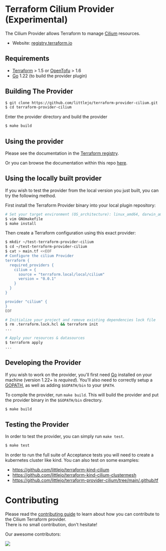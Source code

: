 Terraform Cilium Provider (Experimental)
==================

The Cilium Provider allows Terraform to manage [Cilium](https://cilium.io/) resources.

- Website: [registry.terraform.io](https://registry.terraform.io/providers/littlejo/cilium/latest/docs)

Requirements
------------

- [Terraform](https://www.terraform.io/downloads.html) > 1.5 or [OpenTofu](https://opentofu.org/docs/intro/install/) > 1.6
- [Go](https://golang.org/doc/install) 1.22 (to build the provider plugin)

Building The Provider
---------------------

```sh
$ git clone https://github.com/littlejo/terraform-provider-cilium.git
$ cd terraform-provider-cilium
```

Enter the provider directory and build the provider

```sh
$ make build
```

Using the provider
----------------------

Please see the documentation in the [Terraform registry](https://registry.terraform.io/providers/littlejo/cilium/latest/docs).

Or you can browse the documentation within this repo [here](https://github.com/littlejo/terraform-provider-cilium/tree/main/docs).

Using the locally built provider
----------------------

If you wish to test the provider from the local version you just built, you can try the following method.

First install the Terraform Provider binary into your local plugin repository:

```sh
# Set your target environment (OS_architecture): linux_amd64, darwin_amd64...
$ vim GNUmakefile
$ make install
```

Then create a Terraform configuration using this exact provider:

```sh
$ mkdir ~/test-terraform-provider-cilium
$ cd ~/test-terraform-provider-cilium
$ cat > main.tf <<EOF
# Configure the cilium Provider
terraform {
  required_providers {
    cilium = {
      source = "terraform.local/local/cilium"
      version = "0.0.1"
    }
  }
}

provider "cilium" {
}
EOF

# Initialize your project and remove existing dependencies lock file
$ rm .terraform.lock.hcl && terraform init
...

# Apply your resources & datasources
$ terraform apply
...
```


Developing the Provider
---------------------------

If you wish to work on the provider, you'll first need [Go](http://www.golang.org) installed on your machine (version 1.22+ is *required*). You'll also need to correctly setup a [GOPATH](http://golang.org/doc/code.html#GOPATH), as well as adding `$GOPATH/bin` to your `$PATH`.

To compile the provider, run `make build`. This will build the provider and put the provider binary in the `$GOPATH/bin` directory.

```sh
$ make build
```

Testing the Provider
--------------------

In order to test the provider, you can simply run `make test`.

```sh
$ make test
```

In order to run the full suite of Acceptance tests you will need to create a kubernetes cluster like kind. You can also test on some examples:
* https://github.com/littlejo/terraform-kind-cilium
* https://github.com/littlejo/terraform-kind-cilium-clustermesh
* https://github.com/littlejo/terraform-provider-cilium/tree/main/.github/tf

# Contributing

Please read the [contributing guide](./CONTRIBUTING.md) to learn about how you can contribute to the Cilium Terraform provider.<br/>
There is no small contribution, don't hesitate!

Our awesome contributors:

<a href="https://github.com/littlejo/terraform-provider-cilium/graphs/contributors">
  <img src="https://contrib.rocks/image?repo=littlejo/terraform-provider-cilium" />
</a>
